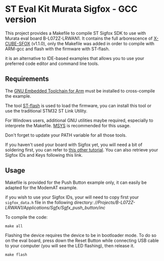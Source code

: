 # ST Eval Kit Murata Sigfox - GCC version

This project provides a Makefile to compile ST Sigfox SDK to use with Murata eval board B-L072Z-LRWAN1.
It contains the full arborescence of [X-CUBE-SFOX](https://www.st.com/content/st_com/en/products/embedded-software/mcus-embedded-software/stm32-embedded-software/stm32cube-expansion-packages/x-cube-sfox.html) (v1.1.0), only the Makefile was added in order to compile with ARM-gcc and flash with the firmware with ST-flash.

it is an alternative to IDE-based examples that allows you to use your preferred code editor and command line tools.

## Requirements

The [GNU Embedded Toolchain for Arm](https://developer.arm.com/open-source/gnu-toolchain/gnu-rm/downloads) must be installed to cross-compile the example.

The tool [ST-flash](https://github.com/texane/stlink) is used to load the firmware, you can install this tool or use the traditional STM32 ST Link Utility.

For Windows users, additional GNU utilities maybe required, especially to interprete the Makefile.
[MSYS](http://www.mingw.org/wiki/msys) is recommended for this usage.

Don't forget to update your PATH variable for all those tools.

If you haven't used your board with Sigfox yet, you will need a bit of soldering first, you can refer to [this other tutorial](https://github.com/aureleq/muRataSigfox). You can also retrieve your Sigfox IDs and Keys following this link.


## Usage

Makefile is provided for the Push Button example only, it can easily be adapted for the ModemAT example.

if you wish to use your Sigfox IDs, your will need to copy first your `sigfox_data.h` file in the following directory: *//Projects/B-L072Z-LRWAN1/Applications/Sgfx/Sgfx_push_button/inc*

To compile the code:
```
make all
```

Flashing the device requires the device to be in bootloader mode. To do so on the eval board, press down the Reset Button while connecting USB cable to your computer (you will see the LED flashing), then release it.
```
make flash
```
